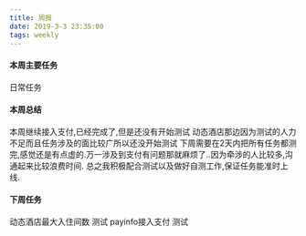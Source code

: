 ```yaml
---
title: 周报
date: 2019-3-3 23:35:00
tags: weekly
---
```


#### 本周主要任务

日常任务

#### 本周总结

本周继续接入支付,已经完成了,但是还没有开始测试
动态酒店那边因为测试的人力不足而且任务涉及的面比较广所以还没开始测试
下周需要在2天内把所有任务都测完,感觉还是有点虚的.万一涉及到支付有问题那就麻烦了..因为牵涉的人比较多,沟通起来比较浪费时间.
总之我积极配合测试以及做好自测工作,保证任务能准时上线.

#### 下周任务

动态酒店最大入住间数 测试
payinfo接入支付 测试